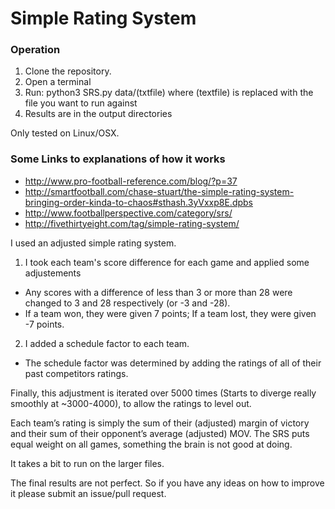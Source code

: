# Simple Rating System

### Operation
1. Clone the repository.
2. Open a terminal
3. Run:   python3 SRS.py data/(txtfile) where (textfile) is replaced with the file you want to run against
4. Results are in the output directories

Only tested on Linux/OSX.

### Some Links to explanations of how it works
* http://www.pro-football-reference.com/blog/?p=37
* http://smartfootball.com/chase-stuart/the-simple-rating-system-bringing-order-kinda-to-chaos#sthash.3yVxxp8E.dpbs
* http://www.footballperspective.com/category/srs/
* http://fivethirtyeight.com/tag/simple-rating-system/

I used an adjusted simple rating system.

1. I took each team's score difference for each game and applied some adjustements
  * Any scores with a difference of less than 3 or more than 28 were changed to 3 and 28 respectively (or -3 and -28).
  * If a team won, they were given 7 points; If a team lost, they were given -7 points.
2. I added a schedule factor to each team.
  * The schedule factor was determined by adding the ratings of all of their past competitors ratings.

Finally, this adjustment is iterated over 5000 times (Starts to diverge really smoothly at ~3000-4000), to allow the ratings to level out.

Each team’s rating is simply the sum of their (adjusted) margin of victory and their sum of their opponent’s average (adjusted) MOV.
The SRS puts equal weight on all games, something the brain is not good at doing.

It takes a bit to run on the larger files.

The final results are not perfect. So if you have any ideas on how to improve it please submit an issue/pull request.
